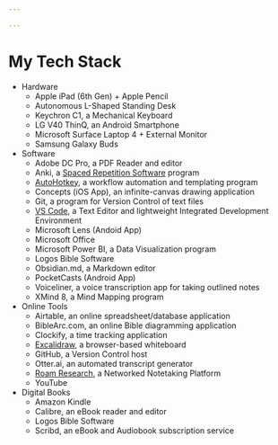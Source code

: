 ```yaml
---

---
```


# My Tech Stack

-   Hardware
    -   Apple iPad (6th Gen) + Apple Pencil
    -   Autonomous L-Shaped Standing Desk
    -   Keychron C1, a Mechanical Keyboard
    -   LG V40 ThinQ, an Android Smartphone
    -   Microsoft Surface Laptop 4 + External Monitor
    -   Samsung Galaxy Buds
-   Software
    -   Adobe DC Pro, a PDF Reader and editor
    -   Anki,
        a <a href="https://brick.do/2gMmaXLEx9na" class="page-link">Spaced Repetition Software</a> program
    -   <a href="https://brick.do/b097PBa2bpv3" class="page-link">AutoHotkey</a>,
        a workflow automation and templating program
    -   Concepts (iOS App), an infinite-canvas drawing application
    -   Git, a program for Version Control of text files
    -   <a href="https://brick.do/bjlZgglMDmR1" class="page-link">VS Code</a>,
        a Text Editor and lightweight Integrated Development Environment
    -   Microsoft Lens (Andoid App)
    -   Microsoft Office
    -   Microsoft Power BI, a Data Visualization program
    -   Logos Bible Software
    -   Obsidian.md, a Markdown editor
    -   PocketCasts (Android App)
    -   Voiceliner, a voice transcription app for taking outlined notes
    -   XMind 8, a Mind Mapping program
-   Online Tools
    -   Airtable, an online spreadsheet/database application
    -   BibleArc.com, an online Bible diagramming application
    -   Clockify, a time tracking application
    -   <a href="https://brick.do/4xkbdY07vWxB" class="page-link">Excalidraw</a>,
        a browser-based whiteboard
    -   GitHub, a Version Control host
    -   Otter.ai, an automated transcript generator
    -   <a href="https://brick.do/MbVK3Lx1EvpV" class="page-link">Roam Research</a>,
        a Networked Notetaking Platform
    -   YouTube
-   Digital Books
    -   Amazon Kindle
    -   Calibre, an eBook reader and editor
    -   Logos Bible Software
    -   Scribd, an eBook and Audiobook subscription service
